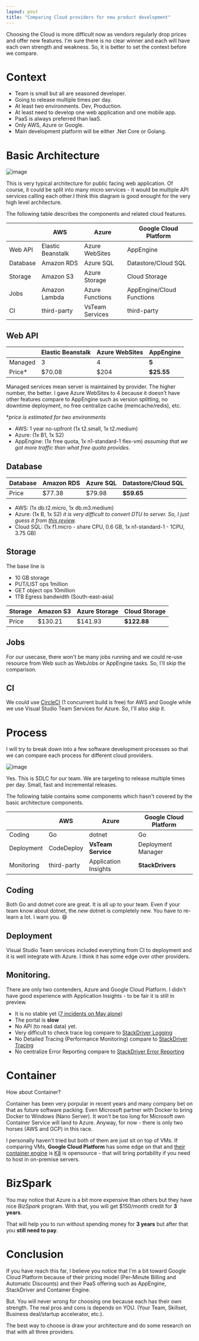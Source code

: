 ```yaml
---
layout: post
title: "Comparing Cloud providers for new product development"
---
```


Choosing the Cloud is more difficult now as vendors regularly drop prices and offer new features. I'm sure there is no clear winner and each will have each own strength and weakness. So, it is better to set the context before we compare. 

# Context

- Team is small but all are seasoned developer.
- Going to release multiple times per day.
- At least two environments. Dev, Production.
- At least need to develop one web application and one mobile app.
- PaaS is always preferred than IaaS.
- Only AWS, Azure or Google.
- Main development platform will be either .Net Core or Golang.

# Basic Architecture

![image](https://cloud.githubusercontent.com/assets/168965/15355285/cb3c9500-1d17-11e6-956c-c7976705e036.png)

This is very typical architecture for public facing web application. Of course, it could be split into many micro services - it would be multiple API services calling each other.I think this diagram is good enought for the very high level architecture.

The following table describes the components and related cloud features.

|            | AWS               | Azure                | Google Cloud Platform    |
|------------|-------------------|----------------------|--------------------------|
| Web API    | Elastic Beanstalk | Azure WebSites       | AppEngine                |
| Database   | Amazon RDS        | Azure SQL            | Datastore/Cloud SQL      |
| Storage    | Amazon S3         | Azure Storage        | Cloud Storage            |
| Jobs       | Amazon Lambda     | Azure Functions      | AppEngine/Cloud Functions|
| CI         | third-party       | VsTeam Services      | third-party              |

## Web API

|            | Elastic Beanstalk | Azure WebSites       | AppEngine                |
|------------|-------------------|----------------------|--------------------------|
| Managed    | 3                 |  4                   | **5**                    |
| Price*     | $70.08            | $204                 | **$25.55**               |

Managed services mean server is maintained by provider. The higher number, the better. I gave Azure WebSites to 4 because it doesn't have other features compare to AppEngine such as version splitting, no downtime deployment, no free centralize cache (memcache/redis), etc.

*_price is estimated for two environments_

- AWS: 1 year no-upfront (1x t2.small, 1x t2.medium)
- Azure: (1x B1, 1x S2)
- AppEngine: (1x free quota, 1x n1-standard-1 flex-vm) _assuming that we got more traffic than what free quota provides._

## Database

| Database   | Amazon RDS        | Azure SQL            | Datastore/Cloud SQL      |
|------------|-------------------|----------------------|--------------------------|
| Price      | $77.38            | $79.98               | **$59.65**               |

- AWS: (1x db.t2.micro, 1x db.m3.medium)
- Azure: (1x B, 1x S2) _it is very difficult to convert DTU to server. So, I just guess it from [this review](https://cbailiss.wordpress.com/2015/01/31/azure-sql-database-v12-ga-performance-inc-cpu-benchmaring/)._
- Cloud SQL: (1x f1.micro - share CPU, 0.6 GB, 1x n1-standard-1 - 1CPU, 3.75 GB)

## Storage

The base line is
- 10 GB storage 
- PUT/LIST ops 1million
- GET object ops 10million
- 1TB Egress bandwidth (South-east-asia)

| Storage    | Amazon S3         | Azure Storage        | Cloud Storage            |
|------------|-------------------|----------------------|--------------------------|
| Price      | $130.21           | $141.93              | **$122.88**              |

## Jobs

For our usecase, there won't be many jobs running and we could re-use resource from Web such as WebJobs or AppEngine tasks. So, I'll skip the comparison.

## CI

We could use [CircleCI](https://circleci.com) (1 concurrent build is free) for AWS and Google while we use Visual Studio Team Services for Azure. So, I'll also skip it.

# Process 

I will try to break down into a few software development processes so that we can compare each process for different cloud providers.

![image](https://cloud.githubusercontent.com/assets/168965/15355311/e3d5d306-1d17-11e6-8292-7a059807b5fa.png)

Yes. This is SDLC for our team. We are targeting to release multiple times per day. Small, fast and incremental releases.

The following table contains some components which hasn't covered by the basic architecture components.

|            | AWS               | Azure                | Google Cloud Platform    |
|------------|-------------------|----------------------|--------------------------|
| Coding     | Go                | dotnet               | Go                       |
| Deployment | CodeDeploy        | **VsTeam Service**   | Deployment Manager       |
| Monitoring | third-party       | Application Insights | **StackDrivers**         |

## Coding

Both Go and dotnet core are great. It is all up to your team. Even if your team know about dotnet, the _new_ dotnet is completely new. You have to re-learn a lot. I warn you. :smile:

## Deployment

Visual Studio Team services included everything from CI to deployment and it is well integrate with Azure. I think it has some edge over other providers.

## Monitoring.

There are only two contenders, Azure and Google Cloud Platform. I didn't have good experience with Application Insights - to be fair it is still in preview. 
- It is no stable yet ([7 incidents on May alone](https://blogs.msdn.microsoft.com/applicationinsights-status/))
- The portal is **slow**
- No API (to read data) yet.
- Very difficult to check trace log compare to [StackDriver Logging](https://cloud.google.com/logging/)
- No Detailed Tracing (Performance Monitoring) compare to [StackDriver Tracing](https://cloud.google.com/trace/)
- No centralize Error Reporting compare to [StackDriver Error Reporting](https://cloud.google.com/error-reporting/) 

# Container

How about Container?

Container has been very porpular in recent years and many company bet on that as future software packing. Even Microsoft partner with Docker to bring Docker to Windows (Nano Server). It won't be too long for Microsoft own Container Service will land to Azure. Anyway, for now - there is only two horses (AWS and GCP) in this race.

I personally haven't tried but both of them are just sit on top of VMs. If comparing VMs, **Google Cloud Platform** has some edge on that and [their container engine](https://cloud.google.com/container-engine/) is [K8](http://kubernetes.io/) is opensource - that will bring portability if you need to host in on-premise servers.

# BizSpark

You may notice that Azure is a bit more expensive than others but they have nice _BizSpark_ program. With that, you will get $150/month credit for **3 years**.

That will help you to run without spending money for **3 years** but after that you **still need to pay**.

# Conclusion

If you have reach this far, I believe you notice that I'm a bit toward Google Cloud Platform because of their pricing model (Per-Minute Billing and Automatic Discounts) and their PaaS offering such as AppEngine, StackDriver and Container Engine.

But. You will never wrong for choosing one because each has their own strength. The real pros and cons is depends on YOU. (Your Team, Skillset, Business deal/startup accelerator, etc.).

The best way to choose is draw your architecture and do some research on that with all three providers.